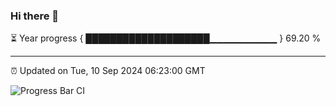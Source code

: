 ### Hi there 👋

⏳ Year progress { ████████████████████▁▁▁▁▁▁▁▁▁▁ } 69.20 %

---

⏰ Updated on Tue, 10 Sep 2024 06:23:00 GMT

![Progress Bar CI](https://github.com/liununu/liununu/workflows/Progress%20Bar%20CI/badge.svg)
